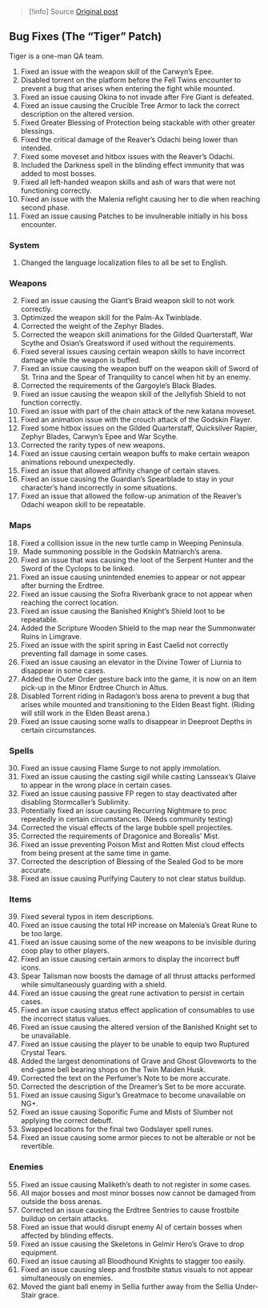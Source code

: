 > [!info] Source
> [Original post](https://docs.google.com/document/d/1pAvQUJd68lzOM9FO-ddUBnCQor8hp5dzoZOu6ufC5zI/preview#heading=h.p1dxvsl37uby)

## Bug Fixes (The “Tiger” Patch)

Tiger is a one-man QA team.

1. Fixed an issue with the weapon skill of the Carwyn’s Epee.
2. Disabled torrent on the platform before the Fell Twins encounter to prevent a bug that arises when entering the fight while mounted.
3. Fixed an issue causing Okina to not invade after Fire Giant is defeated.
4. Fixed an issue causing the Crucible Tree Armor to lack the correct description on the altered version.
5. Fixed Greater Blessing of Protection being stackable with other greater blessings.
6. Fixed the critical damage of the Reaver’s Odachi being lower than intended.
7. Fixed some moveset and hitbox issues with the Reaver’s Odachi.
8. Included the Darkness spell in the blinding effect immunity that was added to most bosses.
9. Fixed all left-handed weapon skills and ash of wars that were not functioning correctly.
10. Fixed an issue with the Malenia refight causing her to die when reaching second phase.
11. Fixed an issue causing Patches to be invulnerable initially in his boss encounter.

### System

1. Changed the language localization files to all be set to English.

### Weapons

2. Fixed an issue causing the Giant’s Braid weapon skill to not work correctly.
3. Optimized the weapon skill for the Palm-Ax Twinblade.
4. Corrected the weight of the Zephyr Blades.
5. Corrected the weapon skill animations for the Gilded Quarterstaff, War Scythe and Osian’s Greatsword if used without the requirements.
6. Fixed several issues causing certain weapon skills to have incorrect damage while the weapon is buffed.
7. Fixed an issue causing the weapon buff on the weapon skill of Sword of St. Trina and the Spear of Tranquility to cancel when hit by an enemy.
8. Corrected the requirements of the Gargoyle’s Black Blades.
9. Fixed an issue causing the weapon skill of the Jellyfish Shield to not function correctly.
10. Fixed an issue with part of the chain attack of the new katana moveset.
11. Fixed an animation issue with the crouch attack of the Godskin Flayer.
12. Fixed some hitbox issues on the Gilded Quarterstaff, Quicksilver Rapier, Zephyr Blades, Carwyn’s Epee and War Scythe.
13. Corrected the rarity types of new weapons.
14. Fixed an issue causing certain weapon buffs to make certain weapon animations rebound unexpectedly.
15. Fixed an issue that allowed affinity change of certain staves.
16. Fixed an issue causing the Guardian’s Spearblade to stay in your character’s hand incorrectly in some situations.
17. Fixed an issue that allowed the follow-up animation of the Reaver’s Odachi weapon skill to be repeatable.

### Maps

18. Fixed a collision issue in the new turtle camp in Weeping Peninsula.
19.  Made summoning possible in the Godskin Matriarch’s arena.
20. Fixed an issue that was causing the loot of the Serpent Hunter and the Sword of the Cyclops to be linked.
21. Fixed an issue causing unintended enemies to appear or not appear after burning the Erdtree.
22. Fixed an issue causing the Siofra Riverbank grace to not appear when reaching the correct location.
23. Fixed an issue causing the Banished Knight’s Shield loot to be repeatable.
24. Added the Scripture Wooden Shield to the map near the Summonwater Ruins in Limgrave.
25. Fixed an issue with the spirit spring in East Caelid not correctly preventing fall damage in some cases.
26. Fixed an issue causing an elevator in the Divine Tower of Liurnia to disappear in some cases.
27. Added the Outer Order gesture back into the game, it is now on an item pick-up in the Minor Erdtree Church in Altus.
28. Disabled Torrent riding in Radagon’s boss arena to prevent a bug that arises while mounted and transitioning to the Elden Beast fight. (Riding will still work in the Elden Beast arena.)
29. Fixed an issue causing some walls to disappear in Deeproot Depths in certain circumstances.

### Spells

30. Fixed an issue causing Flame Surge to not apply immolation.
31. Fixed an issue causing the casting sigil while casting Lansseax’s Glaive to appear in the wrong place in certain cases.
32. Fixed an issue causing passive FP regen to stay deactivated after disabling Stormcaller’s Sublimity.
33. Potentially fixed an issue causing Recurring Nightmare to proc repeatedly in certain circumstances. (Needs community testing)
34. Corrected the visual effects of the large bubble spell projectiles.
35. Corrected the requirements of Dragonice and Borealis’ Mist.
36. Fixed an issue preventing Poison Mist and Rotten Mist cloud effects from being present at the same time in game.
37. Corrected the description of Blessing of the Sealed God to be more accurate.
38. Fixed an issue causing Purifying Cautery to not clear status buildup.

### Items

39. Fixed several typos in item descriptions.
40. Fixed an issue causing the total HP increase on Malenia’s Great Rune to be too large.
41. Fixed an issue causing some of the new weapons to be invisible during coop play to other players.
42. Fixed an issue causing certain armors to display the incorrect buff icons.
43. Spear Talisman now boosts the damage of all thrust attacks performed while simultaneously guarding with a shield.
44. Fixed an issue causing the great rune activation to persist in certain cases.
45. Fixed an issue causing status effect application of consumables to use the incorrect status values.
46. Fixed an issue causing the altered version of the Banished Knight set to be unavailable.
47. Fixed an issue causing the player to be unable to equip two Ruptured Crystal Tears.
48. Added the largest denominations of Grave and Ghost Gloveworts to the end-game bell bearing shops on the Twin Maiden Husk.
49. Corrected the text on the Perfumer’s Note to be more accurate.
50. Corrected the description of the Dreamer’s Set to be more accurate.
51. Fixed an issue causing Sigur’s Greatmace to become unavailable on NG+.
52. Fixed an issue causing Soporific Fume and Mists of Slumber not applying the correct debuff.
53. Swapped locations for the final two Godslayer spell runes.
54. Fixed an issue causing some armor pieces to not be alterable or not be revertible.

### Enemies

55. Fixed an issue causing Maliketh’s death to not register in some cases.
56. All major bosses and most minor bosses now cannot be damaged from outside the boss arenas.
57. Corrected an issue causing the Erdtree Sentries to cause frostbite buildup on certain attacks.
58. Fixed an issue that would disrupt enemy AI of certain bosses when affected by blinding effects.
59. Fixed an issue causing the Skeletons in Gelmir Hero’s Grave to drop equipment.
60. Fixed an issue causing all Bloodhound Knights to stagger too easily.
61. Fixed an issue causing sleep and frostbite status visuals to not appear simultaneously on enemies.
62. Moved the giant ball enemy in Sellia further away from the Sellia Under-Stair grace.
